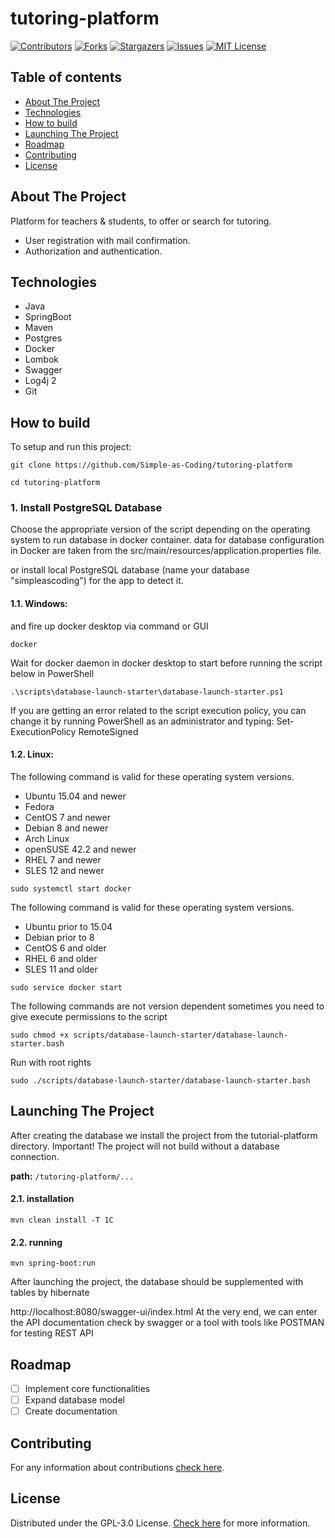 # tutoring-platform

[![Contributors][contributors-shield]][contributors-url]
[![Forks][forks-shield]][forks-url]
[![Stargazers][stars-shield]][stars-url]
[![Issues][issues-shield]][issues-url]
[![MIT License][license-shield]][license-url]

## Table of contents
* [About The Project](#about-the-project)
* [Technologies](#technologies)
* [How to build](#how-to-build)
* [Launching The Project](#launching-the-project)
* [Roadmap](#roadmap)
* [Contributing](#contributing)
* [License](#license)

## About The Project
Platform for teachers &amp; students, to offer or search for tutoring.

* User registration with mail confirmation.
* Authorization and authentication.

## Technologies
* Java
* SpringBoot
* Maven
* Postgres
* Docker
* Lombok
* Swagger
* Log4j 2
* Git

## How to build
To setup and run this project:

```shell
git clone https://github.com/Simple-as-Coding/tutoring-platform
```
```shell
cd tutoring-platform
```

### 1. Install PostgreSQL Database
Choose the appropriate version of the script depending on the operating system to run database in docker container.
data for database configuration in Docker are taken from the src/main/resources/application.properties file.

or install local PostgreSQL database (name your database "simpleascoding") for the app to detect it.

#### 1.1. Windows:
and fire up docker desktop via command or GUI
```shell
docker
```
Wait for docker daemon in docker desktop to start before running the script below
in PowerShell
```shell
.\scripts\database-launch-starter\database-launch-starter.ps1
```
If you are getting an error related to the script execution policy, you can change it by running PowerShell as an administrator and typing:
Set-ExecutionPolicy RemoteSigned

#### 1.2. Linux:
The following command is valid for these operating system versions.
* Ubuntu 15.04 and newer
* Fedora
* CentOS 7 and newer
* Debian 8 and newer
* Arch Linux
* openSUSE 42.2 and newer
* RHEL 7 and newer
* SLES 12 and newer
```shell
sudo systemctl start docker
```
The following command is valid for these operating system versions.
* Ubuntu prior to 15.04
* Debian prior to 8
* CentOS 6 and older
* RHEL 6 and older
* SLES 11 and older
```shell
sudo service docker start 
```

The following commands are not version dependent
sometimes you need to give execute permissions to the script
```shell
sudo chmod +x scripts/database-launch-starter/database-launch-starter.bash
```
Run with root rights
```shell
sudo ./scripts/database-launch-starter/database-launch-starter.bash
```

## Launching The Project
After creating the database we install the project from the tutorial-platform directory.
Important! The project will not build without a database connection.

**path:** `/tutoring-platform/...`

#### 2.1. installation
```shell
mvn clean install -T 1C
```

#### 2.2. running

```shell
mvn spring-boot:run
```
After launching the project, the database should be supplemented with tables by hibernate

http://localhost:8080/swagger-ui/index.html
At the very end, we can enter the API documentation check by swagger or a tool with tools like POSTMAN for testing REST API

## Roadmap
- [ ] Implement core functionalities
- [ ] Expand database model
- [ ] Create documentation

## Contributing
For any information about contributions [check here][contributing-url].

## License
Distributed under the GPL-3.0 License. [Check here][license-url] for more information.

[contributors-shield]: https://img.shields.io/github/contributors/Simple-as-Coding/tutoring-platform.svg?style=for-the-badge
[contributors-url]: https://github.com/Simple-as-Coding/tutoring-platform/graphs/contributors
[forks-shield]: https://img.shields.io/github/forks/Simple-as-Coding/tutoring-platform.svg?style=for-the-badge
[forks-url]: https://github.com/Simple-as-Coding/tutoring-platform/network/members
[stars-shield]: https://img.shields.io/github/stars/Simple-as-Coding/tutoring-platform.svg?style=for-the-badge
[stars-url]: https://github.com/Simple-as-Coding/tutoring-platform/stargazers
[issues-shield]: https://img.shields.io/github/issues/Simple-as-Coding/tutoring-platform.svg?style=for-the-badge
[issues-url]: https://github.com/Simple-as-Coding/tutoring-platform/issues
[license-shield]: https://img.shields.io/github/license/Simple-as-Coding/tutoring-platform.svg?style=for-the-badge
[license-url]: https://github.com/Simple-as-Coding/tutoring-platform/blob/main/LICENSE
[contributing-url]: https://github.com/Simple-as-Coding/tutoring-platform/wiki/Easy-way-to-start-contribute-our-project